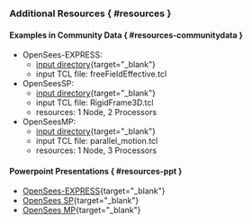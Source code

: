 ### Additional Resources { #resources }

#### Examples in Community Data { #resources-communitydata }

* OpenSees-EXPRESS:
	* [input directory](https://www.designsafe-ci.org/data/browser/public/designsafe.storage.community//app_examples/opensees/OpenSeesEXPRESS){target="_blank"}
	* input TCL file: freeFieldEffective.tcl
* OpenSeesSP:
	* [input directory](https://www.designsafe-ci.org/data/browser/public/designsafe.storage.community//app_examples/opensees/OpenSeesSP){target="_blank"}
	* input TCL file: RigidFrame3D.tcl
	* resources: 1 Node, 2 Processors  
* OpenSeesMP:
	* [input directory](https://www.designsafe-ci.org/data/browser/public/designsafe.storage.community//app_examples/opensees/OpenSeesMP){target="_blank"}
	* input TCL file: parallel_motion.tcl
	* resources: 1 Node, 3 Processors 


#### Powerpoint Presentations { #resources-ppt } 

* [OpenSees-EXPRESS](/media/filer_public/34/e9/34e9dd3c-e954-4a78-9376-e65d1b793277/openseesexpress.pdf){target="_blank"}
* [OpenSees SP](/media/filer_public/1d/58/1d58638b-6cd4-48a1-b1b8-ce7313986e4e/openseessp.pdf){target="_blank"}
* [OpenSees MP](/media/filer_public/c4/d6/c4d6aaef-5035-4506-9c4b-256fdaa47d0f/openseesmp.pdf){target="_blank"}



